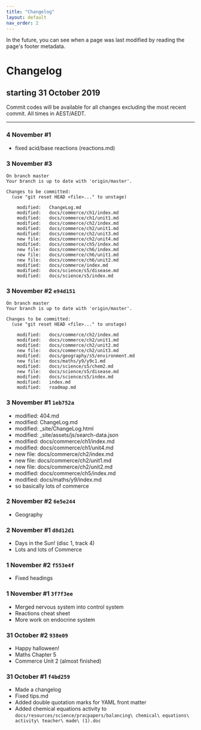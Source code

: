 ```yaml
---
title: "Changelog"
layout: default
nav_order: 2
---
```


In the future, you can see when a page was last modified by reading the page's footer metadata. 

# Changelog
## starting 31 October 2019

Commit codes will be available for all changes excluding the most recent commit. All times in AEST/AEDT.

***

### 4 November #1 
- fixed acid/base reactions (reactions.md)

### 3 November #3
```
On branch master
Your branch is up to date with 'origin/master'.

Changes to be committed:
  (use "git reset HEAD <file>..." to unstage)

	modified:   ChangeLog.md
	modified:   docs/commerce/ch1/index.md
	modified:   docs/commerce/ch1/unit1.md
	modified:   docs/commerce/ch2/index.md
	modified:   docs/commerce/ch2/unit1.md
	modified:   docs/commerce/ch2/unit3.md
	new file:   docs/commerce/ch2/unit4.md
	modified:   docs/commerce/ch5/index.md
	new file:   docs/commerce/ch6/index.md
	new file:   docs/commerce/ch6/unit1.md
	new file:   docs/commerce/ch6/unit2.md
	modified:   docs/commerce/index.md
	modified:   docs/science/s5/disease.md
	modified:   docs/science/s5/index.md
```


### 3 November #2 `e94d151`
```
On branch master
Your branch is up to date with 'origin/master'.

Changes to be committed:
  (use "git reset HEAD <file>..." to unstage)

	modified:   docs/commerce/ch2/index.md
	modified:   docs/commerce/ch2/unit1.md
	modified:   docs/commerce/ch2/unit2.md
	new file:   docs/commerce/ch2/unit3.md
	modified:   docs/geography/s5/environment.md
	new file:   docs/maths/y9/y9c1.md
	modified:   docs/science/s5/chem2.md
	new file:   docs/science/s5/disease.md
	modified:   docs/science/s5/index.md
	modified:   index.md
	modified:   roadmap.md
```

### 3 November #1 `1eb752a`
- 	modified:   404.md
-	modified:   ChangeLog.md
-	modified:   _site/ChangeLog.html
-	modified:   _site/assets/js/search-data.json
-	modified:   docs/commerce/ch1/index.md
-	modified:   docs/commerce/ch1/unit4.md
-	new file:   docs/commerce/ch2/index.md
-	new file:   docs/commerce/ch2/unit1.md
-	new file:   docs/commerce/ch2/unit2.md
-	modified:   docs/commerce/ch5/index.md
-	modified:   docs/maths/y9/index.md
- so basically lots of commerce

### 2 November #2 `6e5e244` 
- Geography 

### 2 November #1 `d8d12d1`
- Days in the Sun! (disc 1, track 4)
- Lots and lots of Commerce

### 1 November #2 `f553e4f`
- Fixed headings

### 1 November #1 `3f7f3ee`
- Merged nervous system into control system
- Reactions cheat sheet
- More work on endocrine system

### 31 October #2 `938e09`
- Happy halloween!
- Maths Chapter 5
- Commerce Unit 2 (almost finished)

### 31 October #1 `f4bd259`

- Made a changelog
- Fixed tips.md
- Added double quotation marks for YAML front matter
- Added chemical equations activity to `docs/resources/science/pracpapers/balancing\ chemical\ equations\ activity\ teacher\ made\ (1).doc`